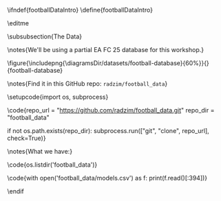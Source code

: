 \ifndef{footballDataIntro}
\define{footballDataIntro}

\editme

\subsubsection{The Data}

\notes{We'll be using a partial EA FC 25 database for this workshop.}

\figure{\includepng{\diagramsDir/datasets/football-database}{60%}}{}{football-database}

\notes{Find it in this GitHub repo: `radzim/football_data`}

\setupcode{import os, subprocess}

\code{repo_url = "https://github.com/radzim/football_data.git"
repo_dir = "football_data"

if not os.path.exists(repo_dir):
    subprocess.run(["git", "clone", repo_url], check=True)}

\notes{What we have:}

\code{os.listdir('football_data')}

\code{with open('football_data/models.csv') as f:
    print(f.read()[:394])}

\endif
